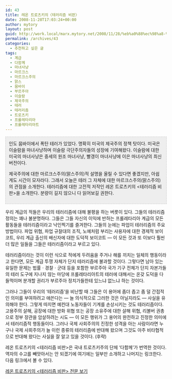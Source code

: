 ```yaml
---
id: 43
title: 레온 트로츠키의〈테러리즘 비판〉
date: 2008-11-28T17:03:24+00:00
author: mytory
layout: post
guid: http://work.local/marx.mytory.net/2008/11/28/%eb%a0%88%ec%98%a8-%ed%8a%b8%eb%a1%9c%ec%b8%a0%ed%82%a4%ec%9d%98%e3%80%88%ed%85%8c%eb%9f%ac%eb%a6%ac%ec%a6%98-%eb%b9%84%ed%8c%90%e3%80%89/
permalink: /archives/43
categories:
  - 추천하고 싶은 글
tags:
  - 계급
  - 다함께
  - 마녀사냥
  - 마르크스
  - 마르크스주의
  - 맑스
  - 뭄바이
  - 부르주아
  - 이슬람
  - 제국주의
  - 테러
  - 테러리즘
  - 트로츠키
  - 프롤레타리아
  - 프롤레타리아트
---
```

<div class="txc-textbox" style="BORDER-RIGHT: #c1c1c1 1px dashed; PADDING-RIGHT: 10px; BORDER-TOP: #c1c1c1 1px dashed; PADDING-LEFT: 10px; PADDING-BOTTOM: 10px; BORDER-LEFT: #c1c1c1 1px dashed; PADDING-TOP: 10px; BORDER-BOTTOM: #c1c1c1 1px dashed; BACKGROUND-COLOR: #eeeeee">
  인도 뭄바이에서 폭탄 테러가 있었다. 명확히 미국의 제국주의 정책 탓이다. 미국은 이슬람을 마녀사냥하며 이슬람 극단주의자들의 성장에 기여해왔다. 이슬람에 대한 미국의 마녀사냥은 중세의 원조 마녀사냥, 빨갱이 마녀사냥에 이은 마녀사냥의 최신버전이다.</p> 
  
  <p>
    제국주의에 대한 마르크스주의(맑스주의)적 설명을 올릴 수 있다면 좋겠지만, 아쉽게도 시간이 모자라다. 그래서 오늘은 테러 그 자체에 대한 마르크스주의(맑스주의)의 관점을 소개한다. 테러리즘에 대한 고전적 저작인 레온 트로츠키의 &lt;테러리즘 비판&gt;을 소개한다. 분량이 길지 않으니 다 읽어보길 권한다.
  </p>
</div>

우리 계급의 적들은 우리의 테러리즘에 대해 불평을 하는 버릇이 있다. 그들의 테러리즘 정의는 꽤나 불분명하다. 그들은 그들 자신의 이익에 반하는 프롤레타리아 계급의 모든 활동들을 테러리즘이라고 낙인찍기를 즐겨한다. 그들의 눈에는 파업이 테러리즘의 주요 방법이다. 파업 위협, 파업 규찰대의 조직, 노예처럼 부리는 사용자에 대한 경제적 보이코트, 우리 계급 출신의 배신자에 대한 도덕적 보이코트 ― 이 모든 것과 또 이보다 훨씬 더 많은 일들을 그들은 테러리즘이라고 부르고 있다.

테러리즘이라는 것이 이런 식으로 적에게 두려움을 주거나 해를 끼치는 일체의 행동이라고 한다면, 모든 계급 투쟁 자체가 단지 테러리즘에 불과할 것이다. 그렇다면 남아 있는 유일한 문제는 법률ㆍ경찰ㆍ군대 등을 포함한 부르주아 국가 기구 전체가 단지 자본가들의 테러 도구에 지나지 않는 마당에 프롤레타리아트의 테러에 대해서는 온갖 도덕을 다 들먹이며 분개할 권리가 부르주아 정치가들한테 있느냐 없느냐 하는 것이다.

그러나 그들이 우리의 ‘테러리즘’을 비난할 때 그들은 이 용어에 좀더 좁고 좀 덜 간접적인 의미를 부여하려고 애쓴다는 ― 늘 의식적으로 그러한 것은 아닐지라도 ― 사실을 유의해야 한다. 그렇게 따지면 예컨대 노동자들이 기계를 손상시키는 것도 테러리즘이다. 고용주의 살해, 공장에 대한 방화 위협 또는 공장 소유주에 대한 살해 위협, 리볼버 권총으로 정부 장관을 암살하려는 시도 ― 이 모든 행위가 그 용어의 완전하고 진정한 의미에서 테러리즘적 행동들이다. 그러나 국제 사회주의의 진정한 성격을 아는 사람이라면 누구나 국제 사회주의가 늘 이런 종류의 테러리즘에 반대해 왔으며 그것도 아주 비타협적으로 반대해 왔다는 사실을 잘 알고 있을 것이다. (후략)

<div class="gray-textbox">
  <p>
    레온 트로츠키의 &lt;테러리즘 비판&gt;은 국내 트로츠키주의 단체 ‘다함께’가 번역한 것이다. 역자의 수고를 빼앗아서는 안 되겠기에 여기에는 일부만 소개하고 나머지는 링크한다. 다음 링크에서 볼 수 있다.
  </p>
  
  <p class="link">
    <a href="http://www.resistcandle.com/0_view.php?urn=urn%3Anewsml%3Acounterfire.or.kr%3A20040717T000000%2B0900%3Aw5.0-82" target="_blank">레온 트로츠키의 &lt;테러리즘 비판&gt; 전문 보기</a>
  </p>
</div>